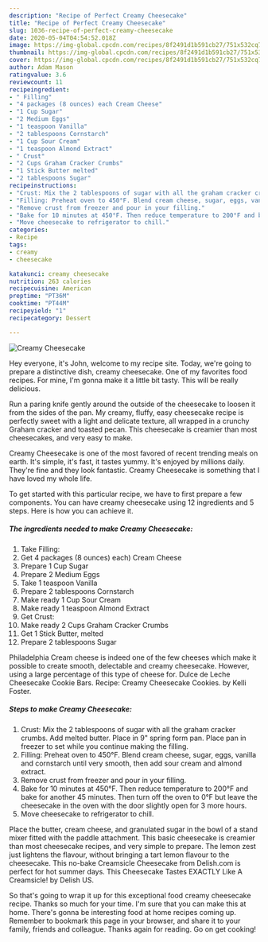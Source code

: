 ```yaml
---
description: "Recipe of Perfect Creamy Cheesecake"
title: "Recipe of Perfect Creamy Cheesecake"
slug: 1036-recipe-of-perfect-creamy-cheesecake
date: 2020-05-04T04:54:52.018Z
image: https://img-global.cpcdn.com/recipes/8f2491d1b591cb27/751x532cq70/creamy-cheesecake-recipe-main-photo.jpg
thumbnail: https://img-global.cpcdn.com/recipes/8f2491d1b591cb27/751x532cq70/creamy-cheesecake-recipe-main-photo.jpg
cover: https://img-global.cpcdn.com/recipes/8f2491d1b591cb27/751x532cq70/creamy-cheesecake-recipe-main-photo.jpg
author: Adam Mason
ratingvalue: 3.6
reviewcount: 11
recipeingredient:
- " Filling"
- "4 packages (8 ounces) each Cream Cheese"
- "1 Cup Sugar"
- "2 Medium Eggs"
- "1 teaspoon Vanilla"
- "2 tablespoons Cornstarch"
- "1 Cup Sour Cream"
- "1 teaspoon Almond Extract"
- " Crust"
- "2 Cups Graham Cracker Crumbs"
- "1 Stick Butter melted"
- "2 tablespoons Sugar"
recipeinstructions:
- "Crust: Mix the 2 tablespoons of sugar with all the graham cracker crumbs. Add melted butter. Place in 9&#34; spring form pan. Place pan in freezer to set while you continue making the filling."
- "Filling: Preheat oven to 450°F. Blend cream cheese, sugar, eggs, vanilla and cornstarch until very smooth, then add sour cream and almond extract."
- "Remove crust from freezer and pour in your filling."
- "Bake for 10 minutes at 450°F. Then reduce temperature to 200°F and bake for another 45 minutes. Then turn off the oven to 0°F but leave the cheesecake in the oven with the door slightly open for 3 more hours."
- "Move cheesecake to refrigerator to chill."
categories:
- Recipe
tags:
- creamy
- cheesecake

katakunci: creamy cheesecake 
nutrition: 263 calories
recipecuisine: American
preptime: "PT36M"
cooktime: "PT44M"
recipeyield: "1"
recipecategory: Dessert

---
```



![Creamy Cheesecake](https://img-global.cpcdn.com/recipes/8f2491d1b591cb27/751x532cq70/creamy-cheesecake-recipe-main-photo.jpg)

Hey everyone, it's John, welcome to my recipe site. Today, we're going to prepare a distinctive dish, creamy cheesecake. One of my favorites food recipes. For mine, I'm gonna make it a little bit tasty. This will be really delicious.

Run a paring knife gently around the outside of the cheesecake to loosen it from the sides of the pan. My creamy, fluffy, easy cheesecake recipe is perfectly sweet with a light and delicate texture, all wrapped in a crunchy Graham cracker and toasted pecan. This cheesecake is creamier than most cheesecakes, and very easy to make.

Creamy Cheesecake is one of the most favored of recent trending meals on earth. It's simple, it's fast, it tastes yummy. It's enjoyed by millions daily. They're fine and they look fantastic. Creamy Cheesecake is something that I have loved my whole life.


To get started with this particular recipe, we have to first prepare a few components. You can have creamy cheesecake using 12 ingredients and 5 steps. Here is how you can achieve it.

<!--inarticleads1-->

##### The ingredients needed to make Creamy Cheesecake:

1. Take  Filling:
1. Get 4 packages (8 ounces) each) Cream Cheese
1. Prepare 1 Cup Sugar
1. Prepare 2 Medium Eggs
1. Take 1 teaspoon Vanilla
1. Prepare 2 tablespoons Cornstarch
1. Make ready 1 Cup Sour Cream
1. Make ready 1 teaspoon Almond Extract
1. Get  Crust:
1. Make ready 2 Cups Graham Cracker Crumbs
1. Get 1 Stick Butter, melted
1. Prepare 2 tablespoons Sugar


Philadelphia Cream cheese is indeed one of the few cheeses which make it possible to create smooth, delectable and creamy cheesecake. However, using a large percentage of this type of cheese for. Dulce de Leche Cheesecake Cookie Bars. Recipe: Creamy Cheesecake Cookies. by Kelli Foster. 

<!--inarticleads2-->

##### Steps to make Creamy Cheesecake:

1. Crust: Mix the 2 tablespoons of sugar with all the graham cracker crumbs. Add melted butter. Place in 9&#34; spring form pan. Place pan in freezer to set while you continue making the filling.
1. Filling: Preheat oven to 450°F. Blend cream cheese, sugar, eggs, vanilla and cornstarch until very smooth, then add sour cream and almond extract.
1. Remove crust from freezer and pour in your filling.
1. Bake for 10 minutes at 450°F. Then reduce temperature to 200°F and bake for another 45 minutes. Then turn off the oven to 0°F but leave the cheesecake in the oven with the door slightly open for 3 more hours.
1. Move cheesecake to refrigerator to chill.


Place the butter, cream cheese, and granulated sugar in the bowl of a stand mixer fitted with the paddle attachment. This basic cheesecake is creamier than most cheesecake recipes, and very simple to prepare. The lemon zest just lightens the flavour, without bringing a tart lemon flavour to the cheesecake. This no-bake Creamsicle Cheesecake from Delish.com is perfect for hot summer days. This Cheesecake Tastes EXACTLY Like A Creamsicle! by Delish US. 

So that's going to wrap it up for this exceptional food creamy cheesecake recipe. Thanks so much for your time. I'm sure that you can make this at home. There's gonna be interesting food at home recipes coming up. Remember to bookmark this page in your browser, and share it to your family, friends and colleague. Thanks again for reading. Go on get cooking!
